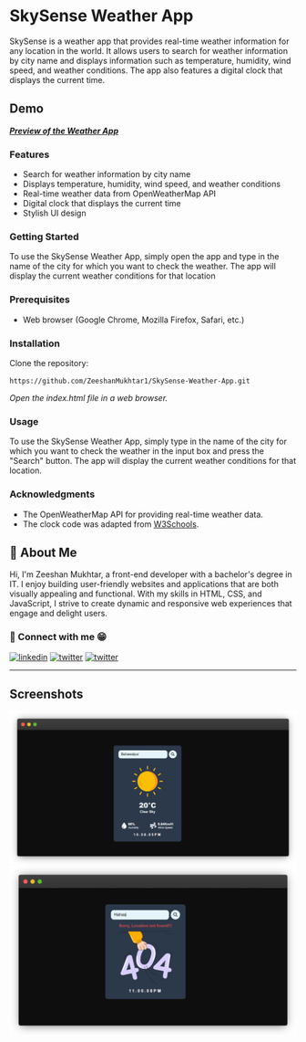 # SkySense Weather App

SkySense is a weather app that provides real-time weather information for any location in the world. It allows users to search for weather information by city name and displays information such as temperature, humidity, wind speed, and weather conditions. The app also features a digital clock that displays the current time.

## Demo

**_[Preview of the Weather App]()_**

### Features

- Search for weather information by city name
- Displays temperature, humidity, wind speed, and weather conditions
- Real-time weather data from OpenWeatherMap API
- Digital clock that displays the current time
- Stylish UI design

### Getting Started

To use the SkySense Weather App, simply open the app and type in the name of the city for which you want to check the weather. The app will display the current weather conditions for that location

### Prerequisites

- Web browser (Google Chrome, Mozilla Firefox, Safari, etc.)

### Installation

Clone the repository:

```
https://github.com/ZeeshanMukhtar1/SkySense-Weather-App.git
```

_Open the index.html file in a web browser._

### Usage

To use the SkySense Weather App, simply type in the name of the city for which you want to check the weather in the input box and press the "Search" button. The app will display the current weather conditions for that location.

### Acknowledgments

- The OpenWeatherMap API for providing real-time weather data.
- The clock code was adapted from [W3Schools](https://www.w3schools.com/js/js_timing.asp).

## 🚀 About Me

Hi, I'm Zeeshan Mukhtar, a front-end developer with a bachelor's degree in IT. I enjoy building user-friendly websites and applications that are both visually appealing and functional. With my skills in HTML, CSS, and JavaScript, I strive to create dynamic and responsive web experiences that engage and delight users.

### 🔗 Connect with me :grin:

[![linkedin](https://img.shields.io/badge/linkedin-0A66C2?style=for-the-badge&logo=linkedin&logoColor=white)](https://twitter.com/ZeshanMukhtar01)
[![twitter](https://img.shields.io/badge/twitter-1DA1F2?style=for-the-badge&logo=twitter&logoColor=white)](https://twitter.com/ZeshanMukhtar01)
[![twitter](https://img.shields.io/badge/Instagram-E4405F?style=for-the-badge&logo=instagram&logoColor=white)](https://www.instagram.com/zeshanmukhtar01/)

---

## Screenshots

![App Screenshot](./assets/outputframe.png)
![App Screenshot](./assets/dark.png)
